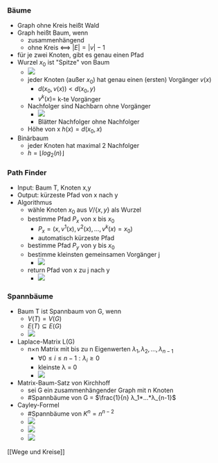 ### Bäume
+ Graph ohne Kreis heißt Wald
+ Graph heißt Baum, wenn
	+ zusammenhängend
	+ ohne Kreis <==> $|E|=|v|-1$
+ für je zwei Knoten, gibt es genau einen Pfad
+ Wurzel $x_0$ ist "Spitze" von Baum
	+ ![](../../z_images/Pasted%20image%2020220512164947.png)
	+ jeder Knoten (außer $x_0$) hat genau einen (ersten) Vorgänger $v(x)$
		+ $d(x_0,v(x))<d(x_0,y)$
		+ $v^{k}(x)=$ k-te Vorgänger 
	+ Nachfolger sind Nachbarn ohne Vorgänger
		+ ![](../../z_images/Pasted%20image%2020220512165341.png)
		+ Blätter Nachfolger ohne Nachfolger
	+ Höhe von x $h(x)=d(x_0,x)$
+ Binärbaum
	+ jeder Knoten hat maximal 2 Nachfolger
	+ $h=\lfloor log_2(n)\rfloor$

### Path Finder
+ Input: Baum T, Knoten x,y
+ Output: kürzeste Pfad von x nach y
+ Algorithmus
	+ wähle Knoten $x_0$ aus $V/\{x,y\}$ als Wurzel
	+ bestimme Pfad  $P_x$ von x bis $x_0$
		+ $P_x=(x,v^{1}(x),v^{2}(x),...,v^{k}(x)=x_0)$
		+ automatisch kürzeste Pfad
	+ bestimme Pfad $P_y$ von y bis $x_0$
	+ bestimme kleinsten gemeinsamen Vorgänger j
		+ ![](../../z_images/Pasted%20image%2020220512170005.png)
	+ return Pfad von x zu j nach y
		+ ![](../../z_images/Pasted%20image%2020220512170121.png)

### Spannbäume
+ Baum T ist Spannbaum von G, wenn
	+ $V(T)=V(G)$
	+ $E(T)⊆E(G)$
	+ ![](../../z_images/Pasted%20image%2020220512170337.png)
+ Laplace-Matrix L(G)
	+ n×n Matrix mit bis zu n Eigenwerten $λ_1,λ_2,...,λ_{n-1}$
		+ $∀0≤i≤n-1: λ_i≥0$
		+ kleinste λ = 0
		+ ![](../../z_images/Pasted%20image%2020220512173159.png)
+ Matrix-Baum-Satz von Kirchhoff
	+ sei G ein zusammenhängender Graph mit n Knoten
	+ \#Spannbäume von G = $\frac{1}{n} λ_1*...*λ_{n-1}$
+ Cayley-Formel
	+ \#Spannbäume von $K^n=n^{n-2}$
	+ ![](../../z_images/Pasted%20image%2020220513134027.png)
	+ ![](../../z_images/Pasted%20image%2020220512173648.png)
	+ ![](../../z_images/Pasted%20image%2020220512173715.png)

[[Wege und Kreise]]